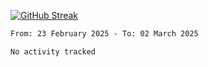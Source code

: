 [![GitHub Streak](https://streak-stats.demolab.com?user=renren-017&theme=sea&hide_border=true&background=DD272700)](https://git.io/streak-stats)

<!--START_SECTION:waka-->

```txt
From: 23 February 2025 - To: 02 March 2025

No activity tracked
```

<!--END_SECTION:waka-->

